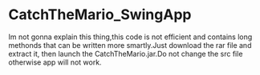 # CatchTheMario_SwingApp

Im not gonna explain this thing,this code is not efficient and contains long methonds that can be written more smartly.Just download the rar file and extract it,
then launch the CatchTheMario.jar.Do not change the src file otherwise
app will not work.
